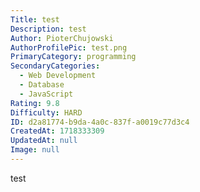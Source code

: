 ```yaml
---
Title: test
Description: test
Author: PioterChujowski
AuthorProfilePic: test.png
PrimaryCategory: programming
SecondaryCategories:
  - Web Development
  - Database
  - JavaScript
Rating: 9.8
Difficulty: HARD
ID: d2a81774-b9da-4a0c-837f-a0019c77d3c4
CreatedAt: 1718333309
UpdatedAt: null
Image: null
---
```

test
